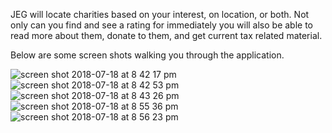 JEG will locate charities based on your interest, on location, or both. Not only can you find and see a rating for immediately you will also be able to read more about them, donate to them, and get current tax related material.

Below are some screen shots walking you through the application.

![screen shot 2018-07-18 at 8 42 17 pm](https://user-images.githubusercontent.com/34261127/42918888-884904de-8acc-11e8-84ca-00360ae4e2a8.png)
![screen shot 2018-07-18 at 8 42 53 pm](https://user-images.githubusercontent.com/34261127/42918892-8b863072-8acc-11e8-8c31-c7b23b6346be.png)
![screen shot 2018-07-18 at 8 43 26 pm](https://user-images.githubusercontent.com/34261127/42918898-8f825034-8acc-11e8-9181-cb2bc38edaff.png)
![screen shot 2018-07-18 at 8 55 36 pm](https://user-images.githubusercontent.com/34261127/42919213-0f962aba-8ace-11e8-8bbf-8b34f1a71ae1.png)
![screen shot 2018-07-18 at 8 56 23 pm](https://user-images.githubusercontent.com/34261127/42919214-0fabad04-8ace-11e8-920d-436e93a23741.png)
